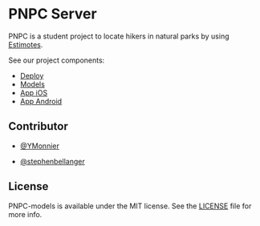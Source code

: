 # PNPC Server

PNPC is a student project to locate hikers in natural parks by using [Estimotes](https://estimote.com).

See our project components:
- [Deploy](https://github.com/YMonnier/PNPC-deploy)
- [Models](https://github.com/YMonnier/PNPC-models)
- [App iOS](https://github.com/YMonnier/PNPC-iOS)
- [App Android](https://github.com/YMonnier/PNPC-android)

## Contributor

- [@YMonnier](https://github.com/YMonnier)

- [@stephenbellanger](https://github.com/stephenbellanger)

## License

PNPC-models is available under the MIT license. See the [LICENSE](https://github.com/YMonnier/PNPC-models/blob/master/LICENSE) file for more info.
